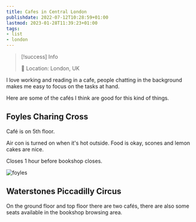 ```yaml
---
title: Cafes in Central London
publishdate: 2022-07-12T10:28:59+01:00
lastmod: 2023-01-28T11:39:23+01:00
tags: 
- list
- london
---
```






> [!success] Info 
 > 
 > 📌 Location: London, UK <br> 

I love working and reading in a cafe, people chatting in the background makes me easy to focus on the tasks at hand.

Here are some of the cafés I think are good for this kind of things.



## Foyles Charing Cross



Café is on 5th floor.



Air con is turned on when it's hot outside. Food is okay, scones and lemon cakes are nice.



Closes 1 hour before bookshop closes.



![foyles](https://leafi.co.uk/sites/default/files/styles/slideshowbreakpoints_theme_fusion_starter_wide_1x/public/Foyles_picture_web.jpg?itok=r5ptyv7E)



## Waterstones Piccadilly Circus



On the ground floor and top floor there are two cafés, there are also some seats available in the bookshop browsing area. 





